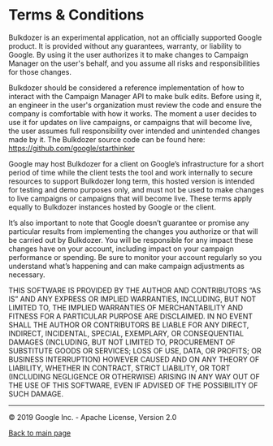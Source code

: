 # Terms & Conditions


Bulkdozer is an experimental application, not an officially supported
Google product. It is provided without any guarantees, warranty, or
liability to Google. By using it the user authorizes it to make changes
to Campaign Manager on the user's behalf, and you assume all risks and
responsibilities for those changes.

Bulkdozer should be considered a reference implementation of how to
interact with the Campaign Manager API to make bulk edits. Before using
it, an engineer in the user's organization must review the code and
ensure the company is comfortable with how it works. The moment a user
decides to use it for updates on live campaigns, or campaigns that will
become live, the user assumes full responsibility over intended and
unintended changes made by it. The Bulkdozer source code can be found
here: https://github.com/google/starthinker

Google may host Bulkdozer for a client on Google’s infrastructure for a
short period of time while the client tests the tool and work internally
to secure resources to support Bulkdozer long term, this hosted version
is intended for testing and demo purposes only, and must not be used to
make changes to live campaigns or campaigns that will become live. These
terms apply equally to Bulkdozer instances hosted by Google or the client.

It’s also important to note that Google doesn’t guarantee or promise any
particular results from implementing the changes you authorize or that
will be carried out by Bulkdozer. You will be responsible for any impact
these changes have on your account, including impact on your campaign
performance or spending. Be sure to monitor your account regularly so you
understand what’s happening and can make campaign adjustments as necessary.

THIS SOFTWARE IS PROVIDED BY THE AUTHOR AND CONTRIBUTORS “AS IS” AND ANY
EXPRESS OR IMPLIED WARRANTIES, INCLUDING, BUT NOT LIMITED TO, THE IMPLIED
WARRANTIES OF MERCHANTABILITY AND FITNESS FOR A PARTICULAR PURPOSE ARE
DISCLAIMED. IN NO EVENT SHALL THE AUTHOR OR CONTRIBUTORS BE LIABLE FOR
ANY DIRECT, INDIRECT, INCIDENTAL, SPECIAL, EXEMPLARY, OR CONSEQUENTIAL
DAMAGES (INCLUDING, BUT NOT LIMITED TO, PROCUREMENT OF SUBSTITUTE GOODS
OR SERVICES; LOSS OF USE, DATA, OR PROFITS; OR BUSINESS INTERRUPTION)
HOWEVER CAUSED AND ON ANY THEORY OF LIABILITY, WHETHER IN CONTRACT,
STRICT LIABILITY, OR TORT (INCLUDING NEGLIGENCE OR OTHERWISE) ARISING IN
ANY WAY OUT OF THE USE OF THIS SOFTWARE, EVEN IF ADVISED OF THE
POSSIBILITY OF SUCH DAMAGE.

----
&copy; 2019 Google Inc. - Apache License, Version 2.0

[Back to main page](Intsallation_and_User_guides.md)
